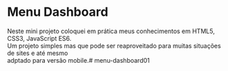 # Menu Dashboard
Neste mini projeto coloquei em prática meus conhecimentos em HTML5, CSS3, JavaScript ES6.<br>
Um projeto simples mas que pode ser reaproveitado para muitas situações de sites e até mesmo<br> adptado para versão mobile.# menu-dashboard01
